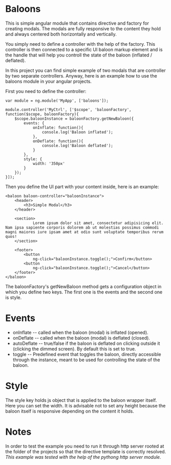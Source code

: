 Baloons
=======

This is simple angular module that contains directive and factory for creating modals.
The modals are fully responsive to the content they hold and always centered both horizontally
and vertically.

You simply need to define a controller with the help of the factory. This
controller is then connected to a specific UI baloon markup element and is the handle that will
help you controll the state of the baloon (inflated / deflated).

In this project you can find simple example of two modals that are controller by two separate controllers. Anyway, here is an example how to use the baloons module in your angular projects.

First you need to define the controller:

```
var module = ng.module('MyApp', ['baloons']);

module.controller('MyCtrl', ['$scope', 'baloonFactory', function($scope, baloonFactory){
	$scope.baloonInstance = baloonFactory.getNewBaloon({
		events: {
			onInflate: function(){
				console.log('Baloon inflated');
			},
			onDeflate: function(){
				console.log('Baloon deflated');
			}
		},
		style: {
			width: '350px'
		}
	});
}]);
```

Then you define the UI part with your content inside, here is an example:

```
<baloon baloon-controller="baloonInstance">
	<header>
		<h3>Simple Modal</h3>
	</header>
	
	<section>
			Lorem ipsum dolor sit amet, consectetur adipisicing elit. Nam ipsa sapiente corporis dolorem ab ut molestias possimus commodi magni maiores iure ipsam amet at odio sunt voluptate temporibus rerum quos!
	</section>

	<footer>
		<button
			ng-click="baloonInstance.toggle();">Confirm</button>
		<button
			ng-click="baloonInstance.toggle();">Cancel</button>
	</footer>
</baloon>
```

The baloonFactory's getNewBaloon method gets a configuration object in which you define two keys.
The first one is the events and the second one is style.

Events
========

* onInflate -- called when the baloon (modal) is inflated (opened).
* onDeflate -- called when the baloon (modal) is deflated (closed).
* autoDeflate -- true/false if the baloon is deflated on clicking outside it (clicking the dimmed screen). By default this is set to true.
* toggle -- Predefined event that toggles the baloon, directly accessible through the instance, meant
to be used for controlling the state of the baloon.

Style
========

The style key holds js object that is applied to the baloon wrapper itself. Here you can set the width.
It is advisable not to set any height because the baloon itself is responsive depending on the content it holds.

Notes
=========
In order to test the example you need to run it through http server rooted at the folder of the projects so that the directive template is correctly resolved. 
*This example was tested with the help of the pythong http server module.*